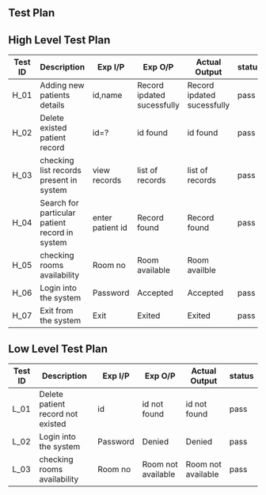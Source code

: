 ## Test Plan

## High Level Test Plan

| Test ID | Description | Exp I/P | Exp O/P |	Actual Output | status |
| --- | --- | --- | --- | --- | --- |
| H_01 | Adding new patients details  | id,name | Record ipdated sucessfully | Record ipdated sucessfully | pass |
| H_02 | Delete existed  patient  record | id=? | id found | id found | pass | 
| H_03 | checking list records present in system| view records | list of records | list of records | pass |
| H_04 | Search for particular patient record in system  | enter patient id | Record found | Record found | pass |
| H_05 | checking rooms availability | Room no | Room available | Room availble | 
| H_06 | Login into the system | Password | Accepted |Accepted| pass |
| H_07 | Exit from the system | Exit | Exited | Exited | pass |


## Low Level Test Plan



| Test ID | Description | Exp I/P | Exp O/P |	Actual Output | status |
| --- | --- | --- | --- | --- | --- |
| L_01 | Delete patient record not existed  | id | id not found | id not found | pass |
| L_02 | Login into the system | Password | Denied | Denied | pass | 
| L_03 | checking rooms availability| Room no | Room not available | Room not available | pass |




